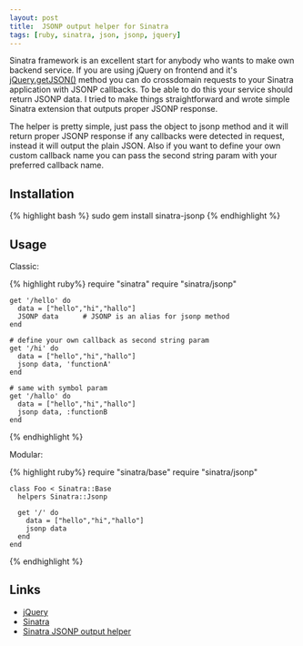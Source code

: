 ```yaml
---
layout: post
title:  JSONP output helper for Sinatra
tags: [ruby, sinatra, json, jsonp, jquery]
---
```


Sinatra framework is an excellent start for anybody who wants to make own backend service. If you are using jQuery on frontend and 
it's [jQuery.getJSON()](http://api.jquery.com/jQuery.getJSON) method you can do crossdomain requests 
to your Sinatra application with JSONP callbacks. To be able to do this your service should return JSONP data. I tried to make things straightforward 
and wrote simple Sinatra extension that outputs proper JSONP response. 

The helper is pretty simple, just pass the object to jsonp method and it will return proper JSONP response if any callbacks were
detected in request, instead it will output the plain JSON. Also if you want to define your own custom callback name you can pass
the second string param with your preferred callback name.


Installation
------------

{% highlight bash %}
sudo gem install sinatra-jsonp
{% endhighlight %}


Usage
-----

Classic:

{% highlight ruby%}
    require "sinatra"
    require "sinatra/jsonp"

    get '/hello' do
      data = ["hello","hi","hallo"]
      JSONP data      # JSONP is an alias for jsonp method
    end

    # define your own callback as second string param
    get '/hi' do
      data = ["hello","hi","hallo"]
      jsonp data, 'functionA'
    end

    # same with symbol param
    get '/hallo' do
      data = ["hello","hi","hallo"]
      jsonp data, :functionB
    end
{% endhighlight %}

Modular:

{% highlight ruby%}
    require "sinatra/base"
    require "sinatra/jsonp"

    class Foo < Sinatra::Base
      helpers Sinatra::Jsonp

      get '/' do
        data = ["hello","hi","hallo"]
        jsonp data
      end
    end
{% endhighlight %}


Links
-----

* [jQuery](http://jquery.com)
* [Sinatra](http://www.sinatrarb.com)
* [Sinatra JSONP output helper](http://github.com/shtirlic/sinatra-jsonp)



